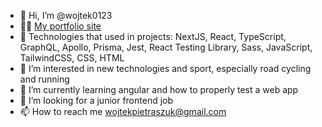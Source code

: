 - 👋 Hi, I’m @wojtek0123
- :frowning_man: [My portfolio site](https://portfolio-wojtek.vercel.app/) 
- :muscle: Technologies that used in projects: NextJS, React, TypeScript, GraphQL, Apollo, Prisma, Jest, React Testing Library, Sass, JavaScript, TailwindCSS, CSS, HTML 
- 👀 I’m interested in new technologies and sport, especially road cycling and running
- 🌱 I’m currently learning angular and how to properly test a web app
- 💞️ I’m looking for a junior frontend job
- 📫 How to reach me wojtekpietraszuk@gmail.com

<!---
wojtek0123/wojtek0123 is a ✨ special ✨ repository because its `README.md` (this file) appears on your GitHub profile.
You can click the Preview link to take a look at your changes.
--->
